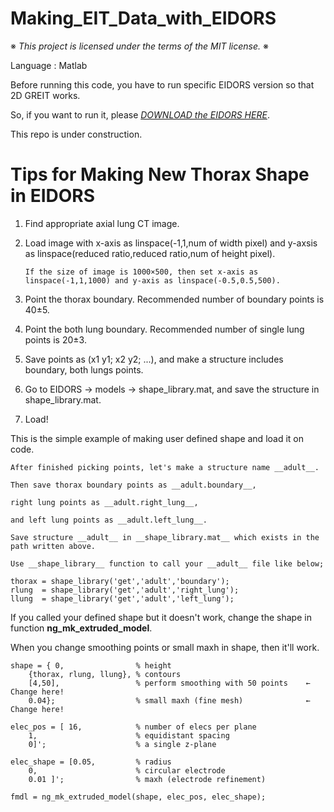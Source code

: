 # Making_EIT_Data_with_EIDORS

※ _This project is licensed under the terms of the MIT license._ ※

Language : Matlab

Before running this code, you have to run specific EIDORS version so that 2D GREIT works.

So, if you want to run it, please [_DOWNLOAD the EIDORS HERE_](https://drive.google.com/file/d/13vq98D0IIuffYSmG_e6PpMnI3igh6yud/view?usp=sharing).

This repo is under construction.

# Tips for Making New Thorax Shape in EIDORS

1. Find appropriate axial lung CT image.

2. Load image with x-axis as linspace(-1,1,num of width pixel) and y-axsis as linspace(reduced ratio,reduced ratio,num of height pixel).

       If the size of image is 1000×500, then set x-axis as linspace(-1,1,1000) and y-axis as linspace(-0.5,0.5,500).
  
3. Point the thorax boundary. Recommended number of boundary points is 40±5.

4. Point the both lung boundary. Recommended number of single lung points is 20±3.

5. Save points as (x1 y1; x2 y2; ...), and make a structure includes boundary, both lungs points.

6. Go to EIDORS → models → shape_library.mat, and save the structure in shape_library.mat.

7. Load!

  This is the simple example of making user defined shape and load it on code. 
  
    After finished picking points, let's make a structure name __adult__.
  
    Then save thorax boundary points as __adult.boundary__,
      
    right lung points as __adult.right_lung__,
      
    and left lung points as __adult.left_lung__.
      
    Save structure __adult__ in __shape_library.mat__ which exists in the path written above.
    
    Use __shape_library__ function to call your __adult__ file like below;
      
    thorax = shape_library('get','adult','boundary');
    rlung  = shape_library('get','adult','right_lung');
    llung  = shape_library('get','adult','left_lung');
    
If you called your defined shape but it doesn't work, change the shape in function __ng_mk_extruded_model__.
    
When you change smoothing points or small maxh in shape, then it'll work.

    shape = { 0,                % height
        {thorax, rlung, llung}, % contours
        [4,50],                 % perform smoothing with 50 points    ← Change here!
        0.04};                  % small maxh (fine mesh)              ← Change here!
    
    elec_pos = [ 16,            % number of elecs per plane
        1,                      % equidistant spacing
        0]';                    % a single z-plane
    
    elec_shape = [0.05,         % radius
        0,                      % circular electrode
        0.01 ]';                % maxh (electrode refinement)
    
    fmdl = ng_mk_extruded_model(shape, elec_pos, elec_shape);
